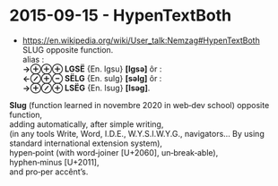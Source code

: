 # 2015-09-15 - HypenTextBoth
- https://en.wikipedia.org/wiki/User_talk:Nemzag#HypenTextBoth  
SLUG opposite function.  
alias :  
**→⊕⊕⊕ LGSË** {En. lgsu} **[lɡsə]** ôr :  
**←⊘⊕⊖ SËLG** {En. sulg} **[səlɡ]** ôr :  
**→⊕⊘⊕ LSËG** {En. lsug} **[lsəɡ]**.

**Slug** (function learned in novembre 2020 in web‑dev school) opposite function,  
adding automatically, after simple writing,  
(in any tools Write, Word, I.D.E., W.Y.S.I.W.Y.G., navigators… By using standard international extension system),  
hypen‑point (with word‑joiner [U+2060], un‑break‑able),  
hyphen‑minus [U+2011],  
and pro‑per accênt’s.

